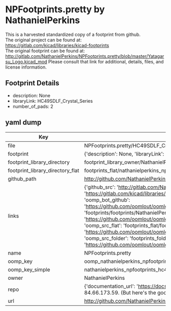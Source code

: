 # NPFootprints.pretty by NathanielPerkins  
This is a harvested standardized copy of a footprint from github.  
The original project can be found at:  
https://gitlab.com/kicad/libraries/kicad-footprints  
The original footprint can be found at:
http://gitlab.com/NathanielPerkins/NPFootprints.pretty/blob/master/Yatagarsu_Logo.kicad_mod
Please consult that link for additional, details, files, and license information.  
## Footprint Details
* description: None  
* libraryLink: HC49SDLF_Crystal_Series  
* number_of_pads: 2  
## yaml dump  
| Key | Value |  
| --- | --- |  
| file | NPFootprints.pretty/HC49SDLF_Crystal_Series.kicad_mod |  
| footprint | {'description': None, 'libraryLink': 'HC49SDLF_Crystal_Series', 'number_of_pads': 2} |  
| footprint_library_directory | footprint_library_owner/NathanielPerkins_NPFootprints.pretty |  
| footprint_library_directory_flat | footprints_flat/nathanielperkins_npfootprints_hc49sdlf_crystal_series/working |  
| github_path | http://github.com/NathanielPerkins/NPFootprints.pretty/blob/master/HC49SDLF_Crystal_Series.kicad_mod |  
| links | {'github_src': 'http://gitlab.com/NathanielPerkins/NPFootprints.pretty/blob/master/Yatagarsu_Logo.kicad_mod', 'github_src_repo': 'https://gitlab.com/kicad/libraries/kicad-footprints', 'oomp_bot': 'footprints/nathanielperkins_npfootprints_hc49sdlf_crystal_series/working', 'oomp_bot_github': 'https://github.com/oomlout/oomlout_oomp_footprint_bot/tree/main/footprints/nathanielperkins_npfootprints_hc49sdlf_crystal_series/working', 'oomp_doc': 'footprints/footprints/NathanielPerkins/NPFootprints/HC49SDLF_Crystal_Series/working/', 'oomp_doc_github': 'https://github.com/oomlout/oomlout_oomp_footprint_doc/tree/main/footprints/footprints/NathanielPerkins/NPFootprints/HC49SDLF_Crystal_Series/working', 'oomp_src_flat': 'footprints_flat/footprints_flat/nathanielperkins_npfootprints_hc49sdlf_crystal_series/working', 'oomp_src_flat_github': 'https://github.com/oomlout/oomlout_oomp_footprint_src/tree/main/footprints_flat/nathanielperkins_npfootprints_hc49sdlf_crystal_series/working', 'oomp_src_folder': 'footprints_folder/footprints_folder/NathanielPerkins/NPFootprints/HC49SDLF_Crystal_Series/working', 'oomp_src_folder_github': 'https://github.com/oomlout/oomlout_oomp_footprint_src/tree/main/footprints_folder/NathanielPerkins/NPFootprints/HC49SDLF_Crystal_Series/working'} |  
| name | NPFootprints.pretty |  
| oomp_key | oomp_nathanielperkins_npfootprints_hc49sdlf_crystal_series |  
| oomp_key_simple | nathanielperkins_npfootprints_hc49sdlf_crystal_series |  
| owner | NathanielPerkins |  
| repo | {'documentation_url': 'https://docs.github.com/rest/overview/resources-in-the-rest-api#rate-limiting', 'message': "API rate limit exceeded for 84.66.173.59. (But here's the good news: Authenticated requests get a higher rate limit. Check out the documentation for more details.)"} |  
| url | http://github.com/NathanielPerkins/NPFootprints.pretty |  

